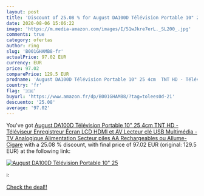 ```yaml
---
layout: post
title: 'Discount of 25.08 % for August DA100D Télévision Portable 10" 25'
date: 2020-08-06 15:06:22
image: 'https://m.media-amazon.com/images/I/51wJkre7erL._SL200_.jpg'
comments: true
category: ofertas
author: ring
slug: 'B001GHAMB8-fr'
actualPrice: 97.02 EUR
currency: EUR
price: 97.02
comparePrice: 129.5 EUR
prodname: 'August DA100D Télévision Portable 10" 25 4cm  TNT HD - Téléviseur Enregistreur Écran LCD HDMI et AV Lecteur clé USB Multimédia - TV Analogique Alimentation Secteur piles AA Rechargeables ou Allume-Cigare'
country: 'fr'
flag: '🇫🇷'
buyurl: 'https://www.amazon.fr/dp/B001GHAMB8/?tag=tolees0d-21'
descuento: '25.08'
average: '97.02'
---
```


You've got [August DA100D Télévision Portable 10" 25 4cm  TNT HD - Téléviseur Enregistreur Écran LCD HDMI et AV Lecteur clé USB Multimédia - TV Analogique Alimentation Secteur piles AA Rechargeables ou Allume-Cigare](https://www.amazon.fr/dp/B001GHAMB8/?tag=tolees0d-21) with a  25.08 % discount, with final price of 97.02 EUR (original: 129.5 EUR) at the following link:

[![August DA100D Télévision Portable 10" 25](https://m.media-amazon.com/images/I/51wJkre7erL._SL200_.jpg)](https://www.amazon.fr/dp/B001GHAMB8/?tag=tolees0d-21)

ℹ️:


[Check the deal!!](https://www.amazon.fr/dp/B001GHAMB8/?tag=tolees0d-21)
